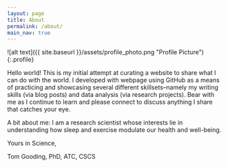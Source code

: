 ```yaml
---
layout: page
title: About
permalink: /about/
main_nav: true
---
```


![alt text]({{ site.baseurl }}/assets/profile_photo.png "Profile Picture"){:.profile}


Hello world! This is my initial attempt at curating a website to share what I can do with the world. I developed with webpage using GitHub as a means of practicing and showcasing several different skillsets–namely my writing skills (via blog posts) and data analysis (via research projects). Bear with me as I continue to learn and please connect to discuss anything I share that catches your eye.

A bit about me: I am a research scientist whose interests lie in understanding how sleep and exercise modulate our health and well-being. 

Yours in Science, 

Tom Gooding, PhD, ATC, CSCS

